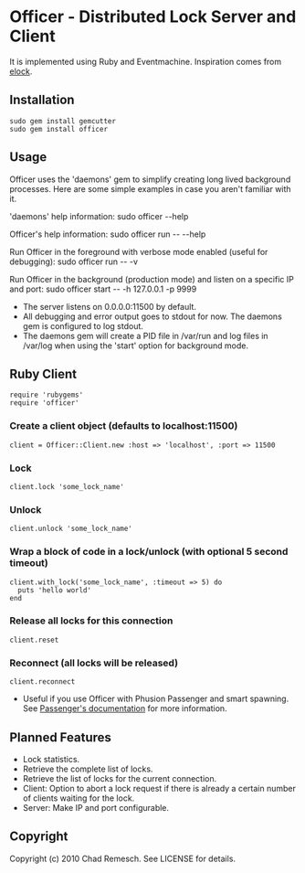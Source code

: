 # Officer - Distributed Lock Server and Client

It is implemented using Ruby and Eventmachine. Inspiration comes from [elock](http://github.com/dustin/elock).

## Installation

    sudo gem install gemcutter
    sudo gem install officer

## Usage

Officer uses the 'daemons' gem to simplify creating long lived background processes.
Here are some simple examples in case you aren't familiar with it.

'daemons' help information:
    sudo officer --help

Officer's help information:
    sudo officer run -- --help

Run Officer in the foreground with verbose mode enabled (useful for debugging):
    sudo officer run -- -v

Run Officer in the background (production mode) and listen on a specific IP and port:
    sudo officer start -- -h 127.0.0.1 -p 9999

- The server listens on 0.0.0.0:11500 by default.
- All debugging and error output goes to stdout for now.  The daemons gem is configured to log stdout.
- The daemons gem will create a PID file in /var/run and log files in /var/log when using the 'start' option for background mode.

## Ruby Client

	require 'rubygems'
	require 'officer'

### Create a client object (defaults to localhost:11500)

	client = Officer::Client.new :host => 'localhost', :port => 11500

### Lock

	client.lock 'some_lock_name'

### Unlock

	client.unlock 'some_lock_name'

### Wrap a block of code in a lock/unlock (with optional 5 second timeout)

	client.with_lock('some_lock_name', :timeout => 5) do
	  puts 'hello world'
	end

### Release all locks for this connection

	client.reset

### Reconnect (all locks will be released)

	client.reconnect

- Useful if you use Officer with Phusion Passenger and smart spawning.  See [Passenger's documentation](http://www.modrails.com/documentation/Users%20guide%20Apache.html#_smart_spawning_gotcha_1_unintential_file_descriptor_sharing) for more information.

## Planned Features

- Lock statistics.
- Retrieve the complete list of locks.
- Retrieve the list of locks for the current connection.
- Client: Option to abort a lock request if there is already a certain number of clients waiting for the lock.
- Server: Make IP and port configurable.

## Copyright

Copyright (c) 2010 Chad Remesch. See LICENSE for details.
